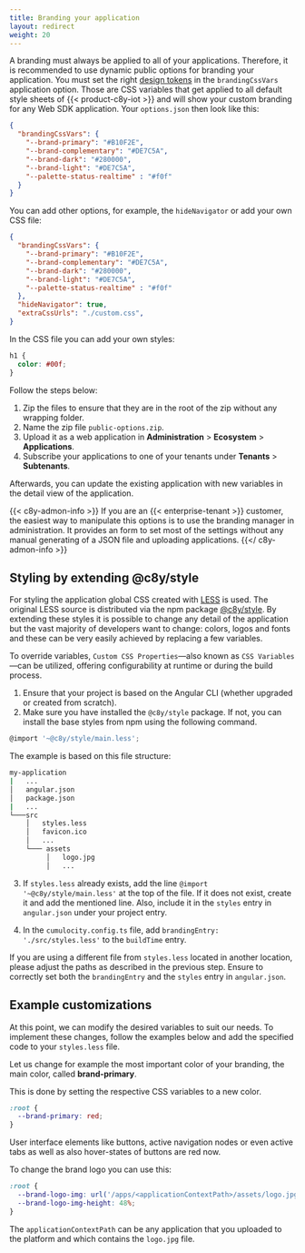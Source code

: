 ```yaml
---
title: Branding your application
layout: redirect
weight: 20
---
```


A branding must always be applied to all of your applications. Therefore, it is recommended to use
dynamic public options for branding your application. You must set the right
[design tokens](https://styleguide.cumulocity.com/apps/codex/#/ui-guidelines/foundations/design-tokens/overview) in the `brandingCssVars`
application option. Those are CSS variables that get applied to all default style sheets of
{{< product-c8y-iot >}} and will show your custom branding for any Web SDK application. Your `options.json` then
look like this:

```json
{
  "brandingCssVars": {
    "--brand-primary": "#B10F2E",
    "--brand-complementary": "#DE7C5A",
    "--brand-dark": "#280000",
    "--brand-light": "#DE7C5A",
    "--palette-status-realtime" : "#f0f"
  }
}
```

You can add other options, for example, the `hideNavigator` or add your own CSS file:

```json
{
  "brandingCssVars": {
    "--brand-primary": "#B10F2E",
    "--brand-complementary": "#DE7C5A",
    "--brand-dark": "#280000",
    "--brand-light": "#DE7C5A",
    "--palette-status-realtime" : "#f0f"
  },
  "hideNavigator": true,
  "extraCssUrls": "./custom.css",
}
```

In the CSS file you can add your own styles:

```css
h1 {
  color: #00f;
}
```  

Follow the steps below:

1. Zip the files to ensure that they are in the root of the zip without any wrapping folder.
2. Name the zip file `public-options.zip`.
3. Upload it as a web application in **Administration** > **Ecosystem** > **Applications**.
4. Subscribe your applications to one of your tenants under **Tenants** > **Subtenants**.

Afterwards, you can update the existing application with new variables in the detail
view of the application.

{{< c8y-admon-info >}}
If you are an {{< enterprise-tenant >}} customer, the easiest way to manipulate this options is to use the
branding manager in administration. It provides an form to set most of the settings without any
manual generating of a JSON file and uploading applications.
{{</ c8y-admon-info >}}


## Styling by extending @c8y/style

For styling the application global CSS created with [LESS](http://lesscss.org/) is used. The
original LESS source is distributed via the npm package
[@c8y/style](https://www.npmjs.com/package/@c8y/style). By extending these styles it is possible to
change any detail of the application but the vast majority of developers want to change: colors,
logos and fonts and these can be very easily achieved by replacing a few variables.

To override variables, `Custom CSS Properties`—also known as `CSS Variables`—can be utilized, offering configurability at runtime or during the build process.

1. Ensure that your project is based on the Angular CLI (whether upgraded or created from scratch).
2. Make sure you have installed the `@c8y/style` package. If not, you can install the base styles from npm using the following command.

```javascript
@import '~@c8y/style/main.less';

```

The example is based on this file structure:

```bash
my-application
|   ...
│   angular.json
│   package.json
|   ...
└───src
    │   styles.less
    │   favicon.ico
    │   ...
    └─── assets
         │   logo.jpg
         │   ...
```

3. If `styles.less` already exists, add the line `@import '~@c8y/style/main.less'` at the top of the file. If it does not exist, create it and add the mentioned line. Also, include it in the `styles` entry in `angular.json` under your project entry.

4. In the `cumulocity.config.ts` file, add `brandingEntry: './src/styles.less'` to the `buildTime` entry.

If you are using a different file from `styles.less` located in another location, please adjust the paths as described in the previous step. Ensure to correctly set both the `brandingEntry` and the `styles` entry in `angular.json`.

## Example customizations

At this point, we can modify the desired variables to suit our needs. To implement these changes, follow the examples below and add the specified code to your `styles.less` file.

Let us change for example the most important color of your branding, the main color, called
**brand-primary**.

This is done by setting the respective CSS variables to a new color.

```css
:root {
  --brand-primary: red;
}
```

User interface elements like buttons, active navigation nodes or even active tabs as well as also
hover-states of buttons are red now.

To change the brand logo you can use this:

```css
:root {
  --brand-logo-img: url('/apps/<applicationContextPath>/assets/logo.jpg');
  --brand-logo-img-height: 48%;
}
```

The `applicationContextPath` can be any application that you uploaded to the platform and which contains the `logo.jpg` file.
